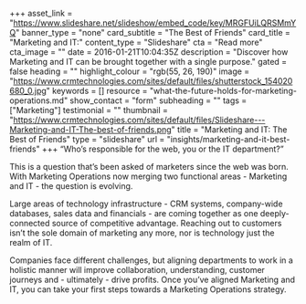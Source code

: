 +++
asset_link = "https://www.slideshare.net/slideshow/embed_code/key/MRGFUiLQRSMmYQ"
banner_type = "none"
card_subtitle = "The Best of Friends"
card_title = "Marketing and IT:"
content_type = "Slideshare"
cta = "Read more"
cta_image = ""
date = 2016-01-21T10:04:35Z
description = "Discover how Marketing and IT can be brought together with a single purpose."
gated = false
heading = ""
highlight_colour = "rgb(55, 26, 190)"
image = "https://www.crmtechnologies.com/sites/default/files/shutterstock_154020680_0.jpg"
keywords = []
resource = "what-the-future-holds-for-marketing-operations.md"
show_contact = "form"
subheading = ""
tags = ["Marketing"]
testimonial = ""
thumbnail = "https://www.crmtechnologies.com/sites/default/files/Slideshare---Marketing-and-IT-The-best-of-friends.png"
title = "Marketing and IT: The Best of Friends"
type = "slideshare"
url = "insights/marketing-and-it-best-friends"
+++
“Who’s responsible for the web, you or the IT department?”

This is a question that’s been asked of marketers since the web was born. With Marketing Operations now merging two functional areas - Marketing and IT - the question is evolving.

Large areas of technology infrastructure - CRM systems, company-wide databases, sales data and financials - are coming together as one deeply-connected source of competitive advantage. Reaching out to customers isn’t the sole domain of marketing any more, nor is technology just the realm of IT.

Companies face different challenges, but aligning departments to work in a holistic manner will improve collaboration, understanding, customer journeys and - ultimately - drive profits. Once you’ve aligned Marketing and IT, you can take your first steps towards a Marketing Operations strategy.